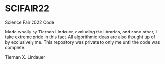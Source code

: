 # SCIFAIR22
Science Fair 2022 Code

Made wholly by Tiernan Lindauer, excluding the libraries,
and none other, I take extreme pride in this fact.
All algorithmic ideas are also thought up of by exclusively me.
This repository was private to only me until the code was complete.

Tiernan X. Lindauer
